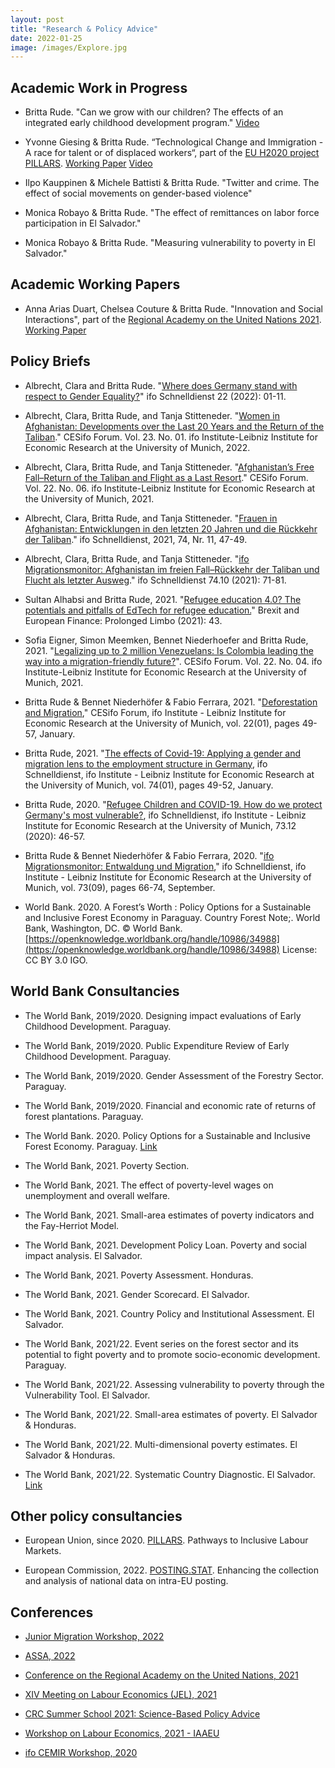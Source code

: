 ```yaml
---
layout: post
title: "Research & Policy Advice"
date: 2022-01-25
image: /images/Explore.jpg
---
```


## Academic Work in Progress 

- Britta Rude. "Can we grow with our children? The effects of an integrated early childhood development program." [Video](https://www.youtube.com/watch?v=SXlIEZ14MZk)

- Yvonne Giesing & Britta Rude. “Technological Change and Immigration - A race for talent or of displaced workers“, part of the [EU H2020 project PILLARS](https://www.h2020-pillars.eu/). [Working Paper](https://www.aeaweb.org/conference/2022/preliminary/2141?q=eNo1jEEKgCAURK8Ss3ZRizaeowuIfVQwFb8UXCLePaPavTczTAMTs4thq4kg26-QWNAFFHPUQyBQKB-DCmkboo_GaeVcJ21VMDTaXdVv5g566XR0PZc5pRGsM3q_AQyJIzo,) [Video](https://www.aeaweb.org/conference/2022/aea-session-recordings/player?meetingId=924&recordingId=1558&VideoSearch%5Bpage%5D=7)

- Ilpo Kauppinen & Michele Battisti & Britta Rude. "Twitter and crime. The effect of social movements on gender-based violence"

- Monica Robayo & Britta Rude. "The effect of remittances on labor force participation in El Salvador."

- Monica Robayo & Britta Rude. "Measuring vulnerability to poverty in El Salvador." 

## Academic Working Papers

- Anna Arias Duart, Chelsea Couture & Britta Rude. "Innovation and Social Interactions", part of the [Regional Academy on the United Nations 2021](http://www.ra-un.org/).
 [Working Paper](http://www.ra-un.org/2021-papers.html)

## Policy Briefs

- Albrecht, Clara and Britta Rude. "[Where does Germany stand with respect to Gender Equality?](https://www.ifo.de/publikationen/2022/aufsatz-zeitschrift/wo-steht-deutschland-2022-bei-der-gleichstellung-der)" ifo Schnelldienst 22 (2022): 01-11.  

- Albrecht, Clara, Britta Rude, and Tanja Stitteneder. "[Women in Afghanistan: Developments over the Last 20 Years and the Return of the Taliban](https://www.ifo.de/en/publikationen/2021/article-journal/women-afghanistan-developments-over-past-20-years-and-return)." CESifo Forum. Vol. 23. No. 01. ifo Institute-Leibniz Institute for Economic Research at the University of Munich, 2022.

- Albrecht, Clara, Britta Rude, and Tanja Stitteneder. "[Afghanistan’s Free Fall–Return of the Taliban and Flight as a Last Resort](https://www.cesifo.org/en/publikationen/2021/article-journal/afghanistans-free-fall-return-taliban-and-flight-last-resort)." CESifo Forum. Vol. 22. No. 06. ifo Institute-Leibniz Institute for Economic Research at the University of Munich, 2021.

- Albrecht, Clara, Britta Rude, and Tanja Stitteneder. "[Frauen in Afghanistan: Entwicklungen in den letzten 20 Jahren und die Rückkehr der Taliban](https://www.ifo.de/publikationen/2021/aufsatz-zeitschrift/frauen-afghanistan-entwicklungen-den-letzten-20-jahren-und)." ifo Schnelldienst, 2021, 74, Nr. 11, 47-49.

- Albrecht, Clara, Britta Rude, and Tanja Stitteneder. "[ifo Migrationsmonitor: Afghanistan im freien Fall–Rückkehr der Taliban und Flucht als letzter Ausweg](https://www.ifo.de/publikationen/2021/aufsatz-zeitschrift/ifo-migrationsmonitor-afghanistan-im-freien-fall-rueckkehr)." ifo Schnelldienst 74.10 (2021): 71-81.

- Sultan Alhabsi and Britta Rude, 2021. "[Refugee education 4.0? The potentials and pitfalls of EdTech for refugee education.](https://www.cesifo.org/DocDL/CESifo-Forum-2021-5-alhabsi-rude-edtech-refugee-september.pdf)" Brexit and European Finance: Prolonged Limbo (2021): 43.  

- Sofia Eigner, Simon Meemken, Bennet Niederhoefer and Britta Rude, 2021. "[Legalizing up to 2 million Venezuelans: Is Colombia leading the way into a migration-friendly future?](https://www.cesifo.org/de/publikationen/2021/aufsatz-zeitschrift/legalizing-2-million-venezuelans-colombia-leading-way-more)". CESifo Forum. Vol. 22. No. 04. ifo Institute-Leibniz Institute for Economic Research at the University of Munich, 2021. 

- Britta Rude & Bennet Niederhöfer & Fabio Ferrara, 2021. "[Deforestation and Migration](https://ideas.repec.org/a/ces/ifofor/v22y2021i01p49-57.html)," CESifo Forum, ifo Institute - Leibniz Institute for Economic Research at the University of Munich, vol. 22(01), pages 49-57, January.

- Britta Rude, 2021. "[The effects of Covid-19: Applying a gender and migration lens to the employment structure in Germany](https://ideas.repec.org/a/ces/ifosdt/v74y2021i01p49-52.html), ifo Schnelldienst, ifo Institute - Leibniz Institute for Economic Research at the University of Munich, vol. 74(01), pages 49-52, January.

- Britta Rude, 2020. "[Refugee Children and COVID-19. How do we protect Germany's most vulnerable?](https://www.ifo.de/publikationen/2020/aufsatz-zeitschrift/gefluechtete-kinder-und-covid-19-corona-als-brennglas), ifo Schnelldienst, ifo Institute - Leibniz Institute for Economic Research at the University of Munich, 73.12 (2020): 46-57.

- Britta Rude & Bennet Niederhöfer & Fabio Ferrara, 2020. "[ifo Migrationsmonitor: Entwaldung und Migration](https://ideas.repec.org/a/ces/ifosdt/v73y2020i09p66-74.html)," ifo Schnelldienst, ifo Institute - Leibniz Institute for Economic Research at the University of Munich, vol. 73(09), pages 66-74, September.

- World Bank. 2020. A Forest’s Worth : Policy Options for a Sustainable and Inclusive Forest Economy in Paraguay. Country Forest Note;. World Bank, Washington, DC. © World Bank. [https://openknowledge.worldbank.org/handle/10986/34988](https://openknowledge.worldbank.org/handle/10986/34988) License: CC BY 3.0 IGO.

## World Bank Consultancies

- The World Bank, 2019/2020. Designing impact evaluations of Early Childhood Development. Paraguay.

- The World Bank, 2019/2020. Public Expenditure Review of Early Childhood Development. Paraguay. 

- The World Bank, 2019/2020. Gender Assessment of the Forestry Sector. Paraguay. 

- The World Bank, 2019/2020. Financial and economic rate of returns of forest plantations. Paraguay.

- The World Bank. 2020. Policy Options for a Sustainable and Inclusive Forest Economy. Paraguay. [Link](https://openknowledge.worldbank.org/handle/10986/34988) 

- The World Bank, 2021. Poverty Section. 

- The World Bank, 2021. The effect of poverty-level wages on unemployment and overall welfare. 

- The World Bank, 2021. Small-area estimates of poverty indicators and the Fay-Herriot Model.

- The World Bank, 2021. Development Policy Loan. Poverty and social impact analysis. El Salvador. 

- The World Bank, 2021. Poverty Assessment. Honduras. 

- The World Bank, 2021. Gender Scorecard. El Salvador. 

- The World Bank, 2021. Country Policy and Institutional Assessment. El Salvador. 

- The World Bank, 2021/22. Event series on the forest sector and its potential to fight poverty and to promote socio-economic development. Paraguay. 

- The World Bank, 2021/22. Assessing vulnerability to poverty through the Vulnerability Tool. El Salvador. 

- The World Bank, 2021/22. Small-area estimates of poverty. El Salvador & Honduras.

- The World Bank, 2021/22. Multi-dimensional poverty estimates. El Salvador & Honduras. 

- The World Bank, 2021/22. Systematic Country Diagnostic. El Salvador. [Link](https://openknowledge.worldbank.org/handle/10986/37269)

## Other policy consultancies

- European Union, since 2020. [PILLARS](https://www.h2020-pillars.eu/). Pathways to Inclusive Labour Markets. 

- European Commission, 2022. [POSTING.STAT](https://hiva.kuleuven.be/en/news/newsitems/posting-stat-enhancing-collection-and-analysis-national-data-on-intra-eu-posting). Enhancing the collection and analysis of national data on intra-EU posting.

## Conferences

- [Junior Migration Workshop, 2022](https://sites.google.com/view/the-economics-of-migration/past-presentations)

- [ASSA, 2022](https://www.aeaweb.org/conference/2022/preliminary/2141?q=eNo1jEEKgCAURK8Ss3ZRizaeowuIfVQwFb8UXCLePaPavTczTAMTs4thq4kg26-QWNAFFHPUQyBQKB-DCmkboo_GaeVcJ21VMDTaXdVv5g566XR0PZc5pRGsM3q_AQyJIzo,)

- [Conference on the Regional Academy on the United Nations, 2021](http://www.ra-un.org/)

- [XIV Meeting on Labour Economics (JEL), 2021](https://editorialexpress.com/conference/JEL2021/program/JEL2021.html#15)

- [CRC Summer School 2021: Science-Based Policy Advice](https://berlin-econ.de/event/crc-summer-school-2021-science-based-policy-advice)

- [Workshop on Labour Economics, 2021 - IAAEU](https://www.iaaeg.de/en/economic-team/events/archive/27-oekonomische-abteilung/veranstaltungen/624-workshop-on-labour-economics-2021-english#home)

- [ifo CEMIR Workshop, 2020](https://www.ifo.de/en/event/ifo-cemir-seminars) 

 

